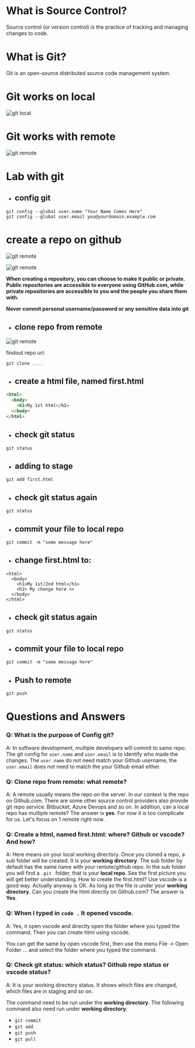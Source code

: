 # What is Source Control?
Source control (or version control) is the practice of tracking and managing changes to code. 


# What is Git?
Git is an open-source distributed source code management system. 

# Git works on local
![git local](https://github.com/huaxia-code-school/QA/raw/master/pics/git-basic.png)

# Git works with remote
![git remote](https://github.com/huaxia-code-school/QA/raw/master/pics/git-basic-2.png)

# Lab with git
* ## config git
```
git config --global user.name "Your Name Comes Here"
git config --global user.email you@yourdomain.example.com
```

# create a repo on github
![git remote](https://github.com/huaxia-code-school/QA/raw/master/pics/new-repo.png)

![git remote](https://github.com/huaxia-code-school/QA/raw/master/pics/new-repo-2.png)

**When creating a repository, you can choose to make it public or private. Public repositories are accessible to everyone using GitHub.com, while private repositories are accessible to you and the people you share them with.**

**Never commit personal username/password or any sensitive data into git**

* ## clone repo from remote
![git remote](https://github.com/huaxia-code-school/QA/raw/master/pics/repo-url.png)

findout repo url:

```
git clone ....
```

* ## create a html file, named first.html
```html
<html>
  <body>
    <h1>My 1st html</h1>
  </body>
</html>
```
* ## check git status
```
git status
```

* ## adding to stage 
```
git add first.html
```

* ## check git status again
```
git status
```

* ## commit your file to local repo
```
git commit -m "some message here"
```

* ## change first.html to:
```
<html>
  <body>
    <h1>My 1st/2nd html</h1>
    <h2> My change here <>
  </body>
</html>
```
* ## check git status again
```
git status
```
* ## commit your file to local repo
```
git commit -m "some message here"
```
* ## Push to remote
```
git push
```

# Questions and Answers

### Q: What is the purpose of Config git?

A: In software development, multiple developers will commit to same repo. The git config for `user.name` and `user.email` is to identify who made the changes. The `user.name` do not need match your Github username, the `user.email` does not need to match the your Github email either.

### Q: Clone repo from remote: what remote?

A: A remote usually means the repo on the server. In our context is the repo on Github.com. There are some other source control providers also provide git repo service: Bitbucket, Azure Devops and so on. In addition, can a local repo has multiple remote? The answer is **yes**. For now it is too complicate for us. Let's focus on 1 remote right now.

### Q: Create a html, named first.html: where? Github or vscode? And how?

A: Here means on your local working directory. Once you cloned a repo, a sub folder will be created. It is your **working directory**. The sub folder by default has the same name with your remote/github repo. In the sub folder you will find a `.git ` folder, that is your **local repo**. See the first picture you will get better understanding. 
How to create the first.html? Use vscode is a good way. Actually anyway is OK. As long as the file is under your **working directory**.
Can you create the html directly on Github.com? The answer is **Yes**. 

### Q: When I typed in `code .` It opened vscode. 

A: Yes, it open vscode and directly open the folder where you typed the command. Then you can create html using vscode. 

You can get the same by open vscode first, then use the menu File -> Open Folder ... and select the folder where you typed the command.

### Q: Check git status: which status? Github repo status or vscode status?

A: It is your working directory status. It shows which files are changed, which files are in staging and so on. 

The command need to be run under the **working directory**. The following command also need run under **working directory**: 
* `git commit`
* `git add` 
* `git push`
* `git pull`



